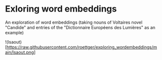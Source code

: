 # Exloring word embeddings

An exploration of word embeddings (taking nouns of Voltaires novel "Candide" and entries of the "Dictionnaire Européens des Lumières" as an example) 

!(lsaout)[https://raw.githubusercontent.com/roettger/exploring_wordembeddings/main/lsaout.png]
